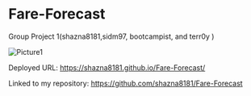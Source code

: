 # Fare-Forecast
Group Project 1(shazna8181,sidm97, bootcampist, and terr0y )

![Picture1](https://github.com/shazna8181/Fare-Forecast/assets/152108800/b517c9c9-d343-4199-b3bc-195e76b8ac1b)

Deployed URL:
 https://shazna8181.github.io/Fare-Forecast/

Linked to my repository:
https://github.com/shazna8181/Fare-Forecast
